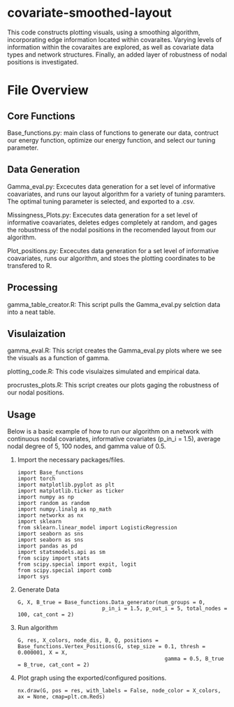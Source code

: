 # covariate-smoothed-layout

This code constructs plotting visuals, using a smoothing algorithm, incorporating edge information located within covaraites. Varying levels of information within the covaraites are explored, as well as covariate data types and network structures. Finally, an added layer of robustness of nodal positions is investigated. 

# File Overview

## Core Functions
Base_functions.py: main class of functions to generate our data, contruct our energy function, optimize our energy function, and select our tuning parameter.

## Data Generation

Gamma_eval.py: Excecutes data generation for a set level of informative coavariates, and runs our layout algorithm for a variety of tuning paramters. The optimal tuning parameter is selected, and exported to a .csv.

Missingness_Plots.py: Excecutes data generation for a set level of informative coavariates, deletes edges completely at random, and gages the robustness of the nodal positions in the recomended layout from our algorithm. 

Plot_positions.py: Excecutes data generation for a set level of informative coavariates, runs our algorithm, and stoes the plotting coordinates to be transfered to R.

## Processing
gamma_table_creator.R: This script pulls the Gamma_eval.py selction data into a neat table.

## Visulaization
gamma_eval.R: This script creates the Gamma_eval.py plots where we see the visuals as a function of gamma.

plotting_code.R: This code visulaizes simulated and empirical data. 

procrustes_plots.R: This script creates our plots gaging the robustness of our nodal positions. 


## Usage
Below is a basic example of how to run our algorithm on a network with continuous nodal covariates, informative covariates (p_in_i = 1.5), average nodal degree of 5, 100 nodes, and gamma value of 0.5.

1. Import the necessary packages/files.
   
    ```
    import Base_functions
    import torch
    import matplotlib.pyplot as plt
    import matplotlib.ticker as ticker
    import numpy as np
    import random as random
    import numpy.linalg as np_math
    import networkx as nx
    import sklearn
    from sklearn.linear_model import LogisticRegression
    import seaborn as sns
    import seaborn as sns
    import pandas as pd 
    import statsmodels.api as sm
    from scipy import stats
    from scipy.special import expit, logit
    from scipy.special import comb
    import sys
    ```

3. Generate Data

   ```
   G, X, B_true = Base_functions.Data_generator(num_groups = 0,
                              p_in_i = 1.5, p_out_i = 5, total_nodes = 100, cat_cont = 2)
   ```
   
5. Run algorithm

   ```
   G, res, X_colors, node_dis, B, Q, positions = Base_functions.Vertex_Positions(G, step_size = 0.1, thresh = 0.000001, X = X, 
                                                  gamma = 0.5, B_true = B_true, cat_cont = 2)
   ```

7. Plot graph using the exported/configured positions.

   ```
   nx.draw(G, pos = res, with_labels = False, node_color = X_colors, ax = None, cmap=plt.cm.Reds)
   ```

